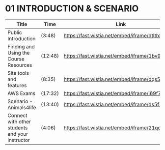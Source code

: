 # 01 INTRODUCTION & SCENARIO

Title | Time | Link
---|---|---
Public Introduction | (3:48) | https://fast.wistia.net/embed/iframe/dtltbxb3gw
Finding and Using the Course Resources | (12:48) | https://fast.wistia.net/embed/iframe/1bv92mlik6
Site tools and features | (8:35) | https://fast.wistia.net/embed/iframe/dqs59boyy3
AWS Exams | (17:32) | https://fast.wistia.net/embed/iframe/i69f7dhgmu
Scenario - Animals4life | (13:40) | https://fast.wistia.net/embed/iframe/ds5f7uueym
Connect with other students and your instructor | (4:06) | https://fast.wistia.net/embed/iframe/21qqx5qt2u
